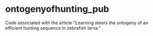 # ontogenyofhunting_pub
Code associated with the article "Learning steers the ontogeny of an efficient hunting sequence in zebrafish larva."
